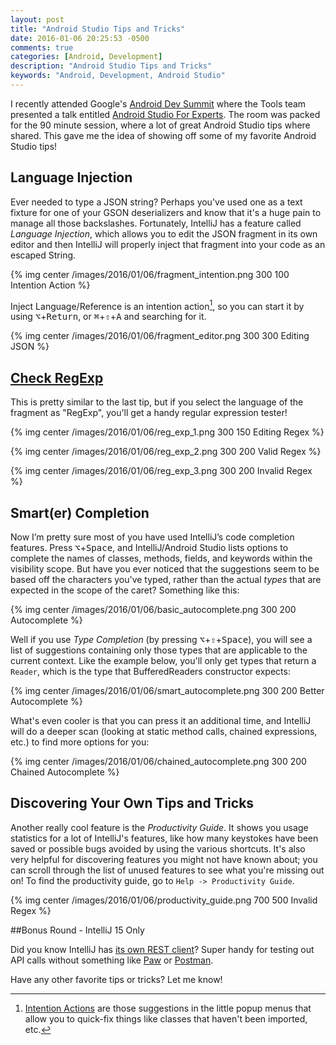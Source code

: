 ```yaml
---
layout: post
title: "Android Studio Tips and Tricks"
date: 2016-01-06 20:25:53 -0500
comments: true
categories: [Android, Development]
description: "Android Studio Tips and Tricks"
keywords: "Android, Development, Android Studio"
---
```


I recently attended Google's [Android Dev Summit](https://androiddevsummit.withgoogle.com/) where the Tools team presented a talk entitled [Android Studio For Experts](https://www.youtube.com/watch?v=Y2GC6P5hPeA). The room was packed for the 90 minute session, where a lot of great Android Studio tips where shared. This gave me the idea of showing off some of my favorite Android Studio tips!

<!-- more -->

## Language Injection

Ever needed to type a JSON string? Perhaps you've used one as a text fixture for one of your GSON deserializers and know that it's a huge pain to manage all those backslashes. Fortunately, IntelliJ has a feature called *Language Injection*, which allows you to edit the JSON fragment in its own editor and then IntelliJ will properly inject that fragment into your code as an escaped String.

{% img center /images/2016/01/06/fragment_intention.png 300 100 Intention Action %}

Inject Language/Reference is an intention action[^1], so you can start it by using <kbd>⌥</kbd>+<kbd>Return</kbd>, or <kbd>⌘</kbd>+<kbd>⇧</kbd>+<kbd>A</kbd> and searching for it.

{% img center /images/2016/01/06/fragment_editor.png 300 300 Editing JSON %}

## [Check RegExp](https://xkcd.com/1171/)

This is pretty similar to the last tip, but if you select the language of the fragment as "RegExp", you'll get a handy regular expression tester!

{% img center /images/2016/01/06/reg_exp_1.png 300 150 Editing Regex %}

{% img center /images/2016/01/06/reg_exp_2.png 300 200 Valid Regex %}

{% img center /images/2016/01/06/reg_exp_3.png 300 200 Invalid Regex %}

## Smart(er) Completion

Now I’m pretty sure most of you have used IntelliJ’s code completion features. Press <kbd>⌥</kbd>+<kbd>Space</kbd>, and IntelliJ/Android Studio lists options to complete the names of classes, methods, fields, and keywords within the visibility scope. But have you ever noticed that the suggestions seem to be based off the characters you've typed, rather than the actual _types_ that are expected in the scope of the caret? Something like this:

{% img center /images/2016/01/06/basic_autocomplete.png 300 200 Autocomplete %}

Well if you use *Type Completion* (by pressing <kbd>⌥</kbd>+<kbd>⇧</kbd>+<kbd>Space</kbd>), you will see a list of suggestions containing only those types that are applicable to the current context. Like the example below, you'll only get types that return a `Reader`, which is the type that BufferedReaders constructor expects:

{% img center /images/2016/01/06/smart_autocomplete.png 300 200 Better Autocomplete %}

What's even cooler is that you can press it an additional time, and IntelliJ will do a deeper scan (looking at static method calls, chained expressions, etc.) to find more options for you:

{% img center /images/2016/01/06/chained_autocomplete.png 300 200 Chained Autocomplete %}

## Discovering Your Own Tips and Tricks

Another really cool feature is the *Productivity Guide*. It shows you usage statistics for a lot of IntelliJ's features, like how many keystokes have been saved or possible bugs avoided by using the various shortcuts. It's also very helpful for discovering features you might not have known about; you can scroll through the list of unused features to see what you're missing out on! To find the productivity guide, go to `Help -> Productivity Guide`.

{% img center /images/2016/01/06/productivity_guide.png 700 500 Invalid Regex %}

##Bonus Round - IntelliJ 15 Only

Did you know IntelliJ has [its own REST client](https://www.jetbrains.com/idea/help/testing-restful-web-services.html)? Super handy for testing out API calls without something like [Paw](https://luckymarmot.com/paw) or [Postman](https://chrome.google.com/webstore/detail/postman/fhbjgbiflinjbdggehcddcbncdddomop?hl=en).

Have any other favorite tips or tricks? Let me know!

[^1]: [Intention Actions](https://www.jetbrains.com/idea/help/intention-actions.html) are those suggestions in the little popup menus that allow you to quick-fix things like classes that haven't been imported, etc.